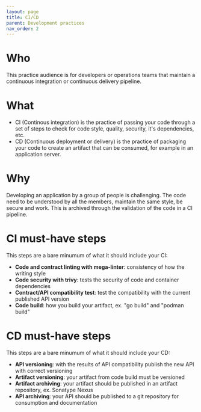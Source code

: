 ```yaml
---
layout: page
title: CI/CD
parent: Development practices
nav_order: 2
---
```


# Who
This practice audience is for developers or operations teams that maintain a continuous integration or continuous delivery pipeline.

# What
- CI (Continous integration) is the practice of passing your code through a set of steps to check for code style, quality, security, it's dependencies, etc.
- CD (Continuous deployment or delivery) is the practice of packaging your code to create an artifact that can be consumed, for example in an application server.

# Why
Developing an application by a group of people is challenging. The code need to be understood by all the members, maintain the same style, be secure and work. This is archived through the validation of the code in a CI pipeline.

# CI must-have steps
This steps are a bare minumum of what it should include your CI:
- **Code and contract linting with mega-linter**: consistency of how the writing style
- **Code security with trivy**: tests the security of code and container dependencies
- **Contract/API compatibility test**: test the compatibility with the current published API version
- **Code build**: how you build your artifact, ex. "go build" and "podman build"

# CD must-have steps
This steps are a bare minumum of what it should include your CD:
- **API versioning**: with the results of API compatibility publish the new API with correct versioning
- **Artifact versioning**: your artifact from code build must be versioned
- **Artifact archiving**: your artifact should be published in an artifact repository, ex. Sonatype Nexus
- **API archiving**: your API should be published to a git repository for consumption and documentation

